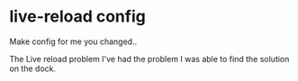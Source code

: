 # live-reload config

  Make config for me you changed..
  
 
  The Live reload problem I've had the problem I was able to find the solution on the dock.
